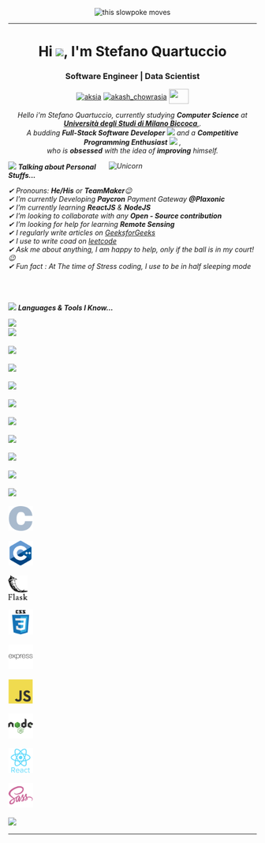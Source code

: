<p align="center">
  <img src="https://miro.medium.com/max/680/1*IRGHmiGsa16stedQvIaZfw.gif" alt="this slowpoke moves" height=400/>
</p>
<hr>
<h1 align="center">Hi <img style="-webkit-user-select: none;margin: auto;cursor: zoom-in;background-color: hsl(0, 0%, 90%);transition: background-color 300ms;" src="https://images-wixmp-ed30a86b8c4ca887773594c2.wixmp.com/f/047d29ab-efcd-43f8-9ed0-7ec01a552759/dbi503k-31ee8306-c36b-48ed-8eea-9a161599b24a.gif?token=eyJ0eXAiOiJKV1QiLCJhbGciOiJIUzI1NiJ9.eyJpc3MiOiJ1cm46YXBwOjdlMGQxODg5ODIyNjQzNzNhNWYwZDQxNWVhMGQyNmUwIiwic3ViIjoidXJuOmFwcDo3ZTBkMTg4OTgyMjY0MzczYTVmMGQ0MTVlYTBkMjZlMCIsImF1ZCI6WyJ1cm46c2VydmljZTpmaWxlLmRvd25sb2FkIl0sIm9iaiI6W1t7InBhdGgiOiIvZi8wNDdkMjlhYi1lZmNkLTQzZjgtOWVkMC03ZWMwMWE1NTI3NTkvZGJpNTAzay0zMWVlODMwNi1jMzZiLTQ4ZWQtOGVlYS05YTE2MTU5OWIyNGEuZ2lmIn1dXX0.hQeMhk1XoBAX5L5DV1lMwdbz4dY5A36lW_Ey956QPAA" width="60px">, I'm Stefano Quartuccio</h1>
<h3 align="center">Software Engineer | Data Scientist </h3>
<p align="center">
<a href="https://www.linkedin.com/in/stefano-quartuccio-9103ba157/" target="blank"><img align="center" src="https://www.flaticon.com/svg/vstatic/svg/174/174857.svg?token=exp=1615576145~hmac=f74c0b86524db9ce664613fbba89c98c" alt="aksia" height="30" width="40" /></a>
<a href="https://www.instagram.com/stefano.quartuccio99/" target="blank"><img align="center" src="https://www.flaticon.com/svg/vstatic/svg/1384/1384063.svg?token=exp=1615576210~hmac=c15d131161e215215ebe2fb067471a1a" alt="akash_chowrasia" height="30" width="40" /></a>
 <a href = "mailto: stefano.quartuccio@outlook.com"><img align="center" src="https://www.flaticon.com/svg/vstatic/svg/888/888903.svg?token=exp=1615576325~hmac=737f3c7103f2f90e1f7d3f505e91d680" height="30" width="40" /></a>
</p>
</p>



<p align="center">
  <em>
    Hello i'm Stefano Quartuccio, currently studying <b>Computer Science</b> at <a href="https://www.unimib.it"> <b>Università degli Studi di Milano Biccoca</b>,</a>. <br>
    A budding <b>Full-Stack Software Developer</b> <img src="https://github.com/TheDudeThatCode/TheDudeThatCode/blob/master/Assets/Developer.gif" width="30px"> and a <b>Competitive Programming Enthusiast</b>&nbsp;<img src="https://github.com/TheDudeThatCode/TheDudeThatCode/blob/master/Assets/Designer.gif" width="36px">&nbsp,<br>who is <b>obsessed</b>
    with the idea of <b>improving</b> himself.
</p>


<img align="right" width=300px alt="Unicorn" src="https://media.giphy.com/media/3ohs4BSacFKI7A717y/giphy.gif" />

<img src="https://media.giphy.com/media/ObNTw8Uzwy6KQ/giphy.gif" width="30px">&nbsp;***Talking about Personal Stuffs...***

✔ Pronouns: ***He/His*** or ***TeamMaker***😉 <br>
✔ I’m currently Developing **Paycron** Payment Gateway **@Plaxonic**<br>
✔ I’m currently learning **ReactJS** & **NodeJS**<br>
✔ I’m looking to collaborate with any **Open - Source contribution**<br>
✔ I’m looking for help for learning **Remote Sensing**<br>
✔ I regularly write articles on [GeeksforGeeks](https://auth.geeksforgeeks.org/user/akash_chowrasia/articles) <br>
✔ I use to write coad on [leetcode](https://leetcode.com/Akash_Chowrasia/) <br>
✔ Ask me about anything, I am happy to help, only if the ball is in my court!😉<br>
✔ Fun fact : *At The time of Stress coding, I use to be in half sleeping mode*<br><br><br><br>
 

<img src="https://media.giphy.com/media/ObNTw8Uzwy6KQ/giphy.gif" width="30px">&nbsp;***Languages & Tools I Know...***
<p align="left">

  <code><img height="50" src="https://github.com/uannabi/-/blob/master/resource/python-icon.svg"></code><code> 
  <img height="50" src="https://github.com/uannabi/-/blob/master/resource/dj.svg"> </code>
  <code> <img height="50" src="https://github.com/uannabi/-/blob/master/resource/jp.svg"> </code>
  <code> <img height="50" src="https://github.com/uannabi/-/blob/master/resource/docker-ar21.svg"> </code>
  <code> <img height="50" src="https://github.com/uannabi/-/blob/master/resource/git.svg"> </code>
  <code> <img height="50" src="https://github.com/uannabi/-/blob/master/resource/linux-ar21.svg"> </code>
  <code> <img height="50" src="https://github.com/uannabi/-/blob/master/resource/other/apache_hadoop-ar21.svg"> </code>
  <code> <img height="50" src="https://github.com/uannabi/-/blob/master/resource/other/mongodb-ar21.svg"> </code>
  <code> <img height="50" src="https://github.com/uannabi/-/blob/master/resource/other/sqlite-ar21.svg"> </code>
  <code> <img height="50" src="https://github.com/uannabi/-/blob/master/resource/other/mysql-ar21.svg"> </code>
  <code> <img height="50" src="https://github.com/uannabi/-/blob/master/resource/other/postgresql-ar21.svg"> </code>
  <code> <img height="50" src="https://raw.githubusercontent.com/devicons/devicon/master/icons/c/c-original.svg"> </code>
  <code> <img height="50" src="https://raw.githubusercontent.com/devicons/devicon/master/icons/cplusplus/cplusplus-original.svg"> </code>
  <code> <img height="50" src="https://github.com/Akash-chowrasia/Akash-chowrasia/blob/main/images/flask.svg"> </code>
  <code> <img height="50" src="https://raw.githubusercontent.com/devicons/devicon/master/icons/css3/css3-original-wordmark.svg"> </code>
  <code> <img height="50" src="https://raw.githubusercontent.com/devicons/devicon/master/icons/express/express-original-wordmark.svg"> </code>
  <code> <img height="50" src="https://raw.githubusercontent.com/devicons/devicon/master/icons/javascript/javascript-original.svg"> </code>
  <code> <img height="50" src="https://raw.githubusercontent.com/devicons/devicon/master/icons/nodejs/nodejs-original-wordmark.svg"> </code>
  <code> <img height="50" src="https://raw.githubusercontent.com/devicons/devicon/master/icons/react/react-original-wordmark.svg"> </code>
  <code> <img height="50" src="https://raw.githubusercontent.com/devicons/devicon/master/icons/sass/sass-original.svg"> </code>
  <code> <img height="50" src="  https://raw.githubusercontent.com/detain/svg-logos/780f25886640cef088af994181646db2f6b1a3f8/svg/selenium-logo.svg
"> </code>

  <hr>
  <p align="center">

